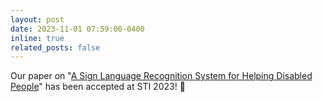 ```yaml
---
layout: post
date: 2023-11-01 07:59:00-0400
inline: true
related_posts: false
---
```


Our paper on "[A Sign Language Recognition System for Helping Disabled People](https://ieeexplore.ieee.org/abstract/document/10465011)" has been accepted at STI 2023! :raised_hands: